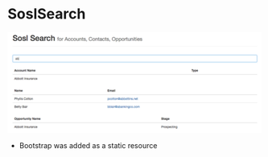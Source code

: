 # SoslSearch
![Alt text](/soslresult.png?raw=true "Screenshot")

* Bootstrap was added as a static resource
